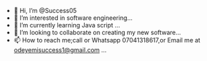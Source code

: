 - 👋 Hi, I’m @Success05
- 👀 I’m interested in software engineering...
- 🌱 I’m currently learning Java script ...
- 💞️ I’m looking to collaborate on creating my new software...
- 📫 How to reach me;call or Whatsapp 07041318617,or Email me at odeyemisuccess1@gmail.com ...

<!---
Success05/Success05 is a ✨ special ✨ repository because its `README.md` (this file) appears on your GitHub profile.
You can click the Preview link to take a look at your changes.
--->
